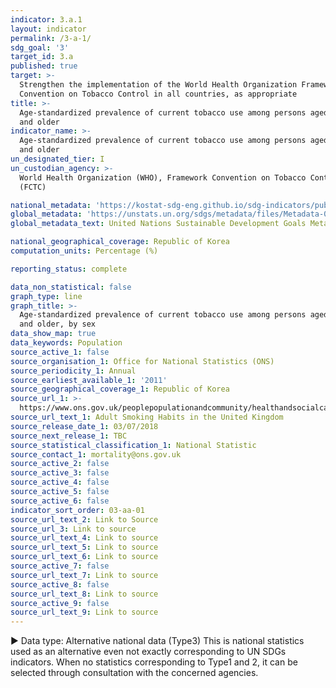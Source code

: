 ```yaml
---
indicator: 3.a.1
layout: indicator
permalink: /3-a-1/
sdg_goal: '3'
target_id: 3.a
published: true
target: >-
  Strengthen the implementation of the World Health Organization Framework
  Convention on Tobacco Control in all countries, as appropriate
title: >-
  Age-standardized prevalence of current tobacco use among persons aged 15 years
  and older
indicator_name: >-
  Age-standardized prevalence of current tobacco use among persons aged 15 years
  and older
un_designated_tier: I
un_custodian_agency: >-
  World Health Organization (WHO), Framework Convention on Tobacco Control
  (FCTC)

national_metadata: 'https://kostat-sdg-eng.github.io/sdg-indicators/public/Metadata-03-0a-01_ENG.pdf'
global_metadata: 'https://unstats.un.org/sdgs/metadata/files/Metadata-03-0a-01.pdf'
global_metadata_text: United Nations Sustainable Development Goals Metadata (PDF 866 KB)

national_geographical_coverage: Republic of Korea
computation_units: Percentage (%)

reporting_status: complete

data_non_statistical: false
graph_type: line
graph_title: >-
  Age-standardized prevalence of current tobacco use among persons aged 15 years
  and older, by sex
data_show_map: true
data_keywords: Population
source_active_1: false
source_organisation_1: Office for National Statistics (ONS)
source_periodicity_1: Annual
source_earliest_available_1: '2011'
source_geographical_coverage_1: Republic of Korea
source_url_1: >-
  https://www.ons.gov.uk/peoplepopulationandcommunity/healthandsocialcare/healthandlifeexpectancies/datasets/smokinghabitsintheukanditsconstituentcountries
source_url_text_1: Adult Smoking Habits in the United Kingdom
source_release_date_1: 03/07/2018
source_next_release_1: TBC
source_statistical_classification_1: National Statistic
source_contact_1: mortality@ons.gov.uk
source_active_2: false
source_active_3: false
source_active_4: false
source_active_5: false
source_active_6: false
indicator_sort_order: 03-aa-01
source_url_text_2: Link to Source
source_url_3: Link to source
source_url_text_4: Link to source
source_url_text_5: Link to source
source_url_text_6: Link to source
source_active_7: false
source_url_text_7: Link to source
source_active_8: false
source_url_text_8: Link to source
source_active_9: false
source_url_text_9: Link to source
---
```

▶ Data type: Alternative national data (Type3) This is national statistics used as an alternative even not exactly corresponding to UN SDGs indicators. When no statistics corresponding to Type1 and 2, it can be selected through consultation with the concerned agencies.
